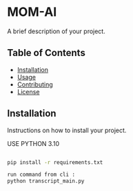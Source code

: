 # MOM-AI

A brief description of your project.

## Table of Contents

- [Installation](#installation)
- [Usage](#usage)
- [Contributing](#contributing)
- [License](#license)

## Installation

Instructions on how to install your project.

USE PYTHON 3.10
```bash

pip install -r requirements.txt

run command from cli :
python transcript_main.py
